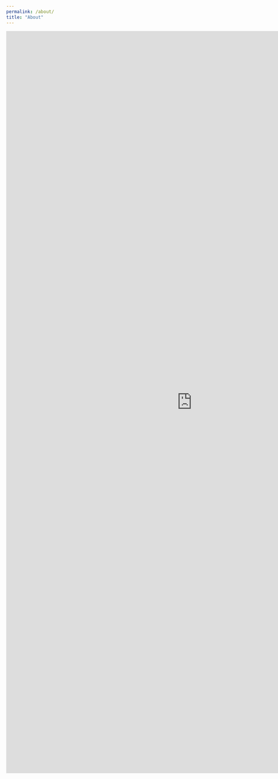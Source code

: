 ```yaml
---
permalink: /about/
title: "About"
---
```


<iframe src="https://onedrive.live.com/embed?cid=F40FD5779A5407D9&resid=F40FD5779A5407D9%219074&authkey=AKsrHgz5DaVE0XY&em=2" width="1000" height="2000" frameborder="0" scrolling="no"></iframe>